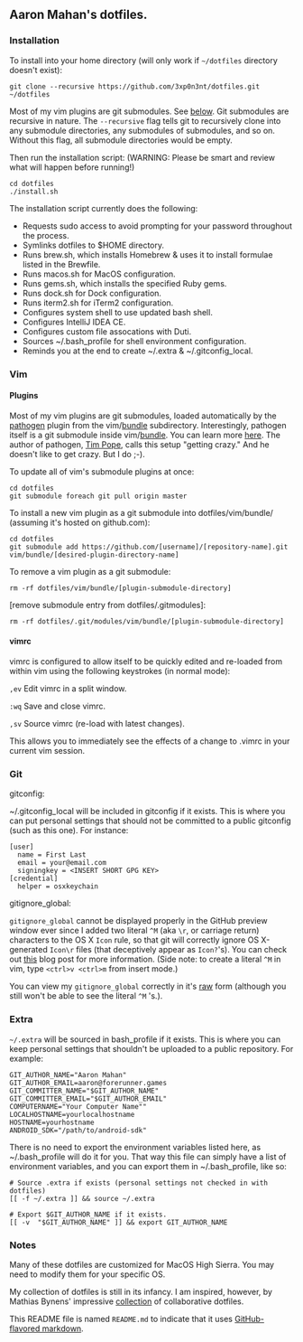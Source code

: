 ## Aaron Mahan's dotfiles.

### Installation

To install into your home directory (will only work if ```~/dotfiles``` directory doesn't exist):

```
git clone --recursive https://github.com/3xp0n3nt/dotfiles.git ~/dotfiles
```

Most of my vim plugins are git submodules. See [below](https://github.com/3xp0n3nt/dotfiles#vim). Git submodules are recursive in nature. The ```--recursive``` flag tells git to recursively clone into any submodule directories, any submodules of submodules, and so on. Without this flag, all submodule directories would be empty.

Then run the installation script:
(WARNING: Please be smart and review what will happen before running!)

```
cd dotfiles
./install.sh
```

The installation script currently does the following:

- Requests sudo access to avoid prompting for your password throughout the process.
- Symlinks dotfiles to $HOME directory.
- Runs brew.sh, which installs Homebrew & uses it to install formulae listed in the Brewfile.
- Runs macos.sh for MacOS configuration.
- Runs gems.sh, which installs the specified Ruby gems.
- Runs dock.sh for Dock configuration.
- Runs iterm2.sh for iTerm2 configuration.
- Configures system shell to use updated bash shell.
- Configures IntelliJ IDEA CE.
- Configures custom file assocations with Duti.
- Sources ~/.bash_profile for shell environment configuration.
- Reminds you at the end to create ~/.extra & ~/.gitconfig_local.

### Vim

#### Plugins

Most of my vim plugins are git submodules, loaded automatically by the [pathogen](https://github.com/tpope/vim-pathogen) plugin from the vim/[bundle](https://github.com/3xp0n3nt/dotfiles/tree/master/vim/bundle) subdirectory. Interestingly, pathogen itself is a git submodule inside vim/[bundle](https://github.com/3xp0n3nt/dotfiles/tree/master/vim/bundle). You can learn more [here](https://github.com/tpope/vim-pathogen/blob/master/README.md). The author of pathogen, [Tim Pope](http://tpo.pe), calls this setup "getting crazy." And he doesn't like to get crazy. But I do ;-).

To update all of vim's submodule plugins at once:

```
cd dotfiles
git submodule foreach git pull origin master
```

To install a new vim plugin as a git submodule into dotfiles/vim/bundle/ (assuming it's hosted on github.com):

```
cd dotfiles
git submodule add https://github.com/[username]/[repository-name].git vim/bundle/[desired-plugin-directory-name]
```

To remove a vim plugin as a git submodule:
```
rm -rf dotfiles/vim/bundle/[plugin-submodule-directory]
```
[remove submodule entry from dotfiles/.gitmodules]:
```
rm -rf dotfiles/.git/modules/vim/bundle/[plugin-submodule-directory]
```

#### vimrc

vimrc is configured to allow itself to be quickly edited and re-loaded from within vim using the following keystrokes (in normal mode):

```,ev``` Edit vimrc in a split window.

```:wq``` Save and close vimrc.

```,sv``` Source vimrc (re-load with latest changes).

This allows you to immediately see the effects of a change to .vimrc in your current vim session.

### Git

gitconfig:

~/.gitconfig_local will be included in gitconfig if it exists. This is where you can put personal settings that should not be committed to a public gitconfig (such as this one). For instance:

```
[user]
  name = First Last
  email = your@email.com
  signingkey = <INSERT SHORT GPG KEY>
[credential]
  helper = osxkeychain
```

gitignore_global:

```gitignore_global``` cannot be displayed properly in the GitHub preview window ever since I added two literal ```^M``` (aka ```\r```, or carriage return) characters to the OS X ```Icon```
rule, so that git will correctly ignore OS X-generated ```Icon\r``` files (that deceptively appear as
```Icon?```'s). You can check out [this](http://blog.bitfluent.com/post/173740409/ignoring-icon-in-gitignore) blog post for more
information. (Side note: to create a literal ```^M``` in vim, type ```<ctrl>v <ctrl>m``` from insert mode.)

You can view my ```gitignore_global``` correctly in it's [raw](https://raw.github.com/3xp0n3nt/dotfiles/master/git/gitignore_global) form (although you still won't be able to see the literal ```^M``` 's.).

### Extra

```~/.extra``` will be sourced in bash_profile if it exists. This is where you can keep personal settings that shouldn't be uploaded to a public repository. For example:

```
GIT_AUTHOR_NAME="Aaron Mahan"
GIT_AUTHOR_EMAIL=aaron@forerunner.games
GIT_COMMITTER_NAME="$GIT_AUTHOR_NAME"
GIT_COMMITTER_EMAIL="$GIT_AUTHOR_EMAIL"
COMPUTERNAME="Your Computer Name""
LOCALHOSTNAME=yourlocalhostname
HOSTNAME=yourhostname
ANDROID_SDK="/path/to/android-sdk"
```

There is no need to export the environment variables listed here, as
~/.bash_profile will do it for you. That way this file can simply have a list
of environment variables, and you can export them in ~/.bash_profile, like so:

```
# Source .extra if exists (personal settings not checked in with dotfiles)
[[ -f ~/.extra ]] && source ~/.extra

# Export $GIT_AUTHOR_NAME if it exists.
[[ -v  "$GIT_AUTHOR_NAME" ]] && export GIT_AUTHOR_NAME
```

### Notes

Many of these dotfiles are customized for MacOS High Sierra. You may need to modify them for your specific OS.

My collection of dotfiles is still in its infancy. I am inspired, however, by
Mathias Bynens' impressive [collection](https://github.com/mathiasbynens/dotfiles) of collaborative dotfiles.

This README file is named ```README.md``` to indicate that it uses [GitHub-flavored markdown](http://github.github.com/github-flavored-markdown).
